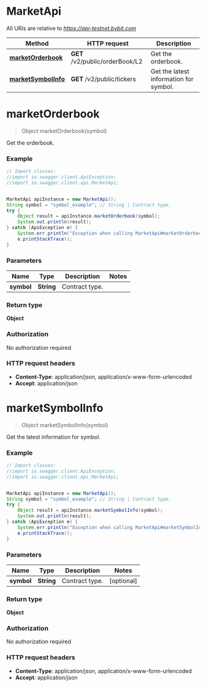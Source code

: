 # MarketApi

All URIs are relative to *https://api-testnet.bybit.com*

Method | HTTP request | Description
------------- | ------------- | -------------
[**marketOrderbook**](MarketApi.md#marketOrderbook) | **GET** /v2/public/orderBook/L2 | Get the orderbook.
[**marketSymbolInfo**](MarketApi.md#marketSymbolInfo) | **GET** /v2/public/tickers | Get the latest information for symbol.


<a name="marketOrderbook"></a>
# **marketOrderbook**
> Object marketOrderbook(symbol)

Get the orderbook.

### Example
```java
// Import classes:
//import io.swagger.client.ApiException;
//import io.swagger.client.api.MarketApi;


MarketApi apiInstance = new MarketApi();
String symbol = "symbol_example"; // String | Contract type.
try {
    Object result = apiInstance.marketOrderbook(symbol);
    System.out.println(result);
} catch (ApiException e) {
    System.err.println("Exception when calling MarketApi#marketOrderbook");
    e.printStackTrace();
}
```

### Parameters

Name | Type | Description  | Notes
------------- | ------------- | ------------- | -------------
 **symbol** | **String**| Contract type. |

### Return type

**Object**

### Authorization

No authorization required

### HTTP request headers

 - **Content-Type**: application/json, application/x-www-form-urlencoded
 - **Accept**: application/json

<a name="marketSymbolInfo"></a>
# **marketSymbolInfo**
> Object marketSymbolInfo(symbol)

Get the latest information for symbol.

### Example
```java
// Import classes:
//import io.swagger.client.ApiException;
//import io.swagger.client.api.MarketApi;


MarketApi apiInstance = new MarketApi();
String symbol = "symbol_example"; // String | Contract type.
try {
    Object result = apiInstance.marketSymbolInfo(symbol);
    System.out.println(result);
} catch (ApiException e) {
    System.err.println("Exception when calling MarketApi#marketSymbolInfo");
    e.printStackTrace();
}
```

### Parameters

Name | Type | Description  | Notes
------------- | ------------- | ------------- | -------------
 **symbol** | **String**| Contract type. | [optional]

### Return type

**Object**

### Authorization

No authorization required

### HTTP request headers

 - **Content-Type**: application/json, application/x-www-form-urlencoded
 - **Accept**: application/json

